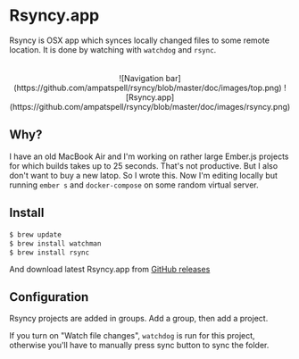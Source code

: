 # Rsyncy.app

Rsyncy is OSX app which synces locally changed files to some remote location. It is done by watching with `watchdog` and `rsync`.

<div style="text-align: center; padding-top: 20px">
![Navigation bar](https://github.com/ampatspell/rsyncy/blob/master/doc/images/top.png)
![Rsyncy.app](https://github.com/ampatspell/rsyncy/blob/master/doc/images/rsyncy.png)
</div>

## Why?

I have an old MacBook Air and I'm working on rather large Ember.js projects for which builds takes up to 25 seconds. That's not productive.
But I also don't want to buy a new latop. So I wrote this. Now I'm editing locally but running `ember s` and `docker-compose` on some random virtual server.

## Install

```
$ brew update
$ brew install watchman
$ brew install rsync
```

And download latest Rsyncy.app from [GitHub releases](https://github.com/ampatspell/rsyncy/releases)

## Configuration

Rsyncy projects are added in groups. Add a group, then add a project.

If you turn on "Watch file changes", `watchdog` is run for this project, otherwise you'll have to manually press sync button to sync the folder.
